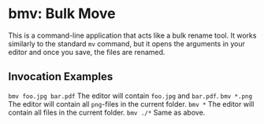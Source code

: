 # bmv: Bulk Move
This is a command-line application that acts like a bulk rename tool. It works
similarly to the standard `mv` command, but it opens the arguments in your
editor and once you save, the files are renamed.

## Invocation Examples
`bmv foo.jpg bar.pdf` The editor will contain `foo.jpg` and `bar.pdf`.
`bmv *.png` The editor will contain all `png`-files in the current folder.
`bmv *` The editor will contain all files in the current folder.
`bmv ./*` Same as above.
